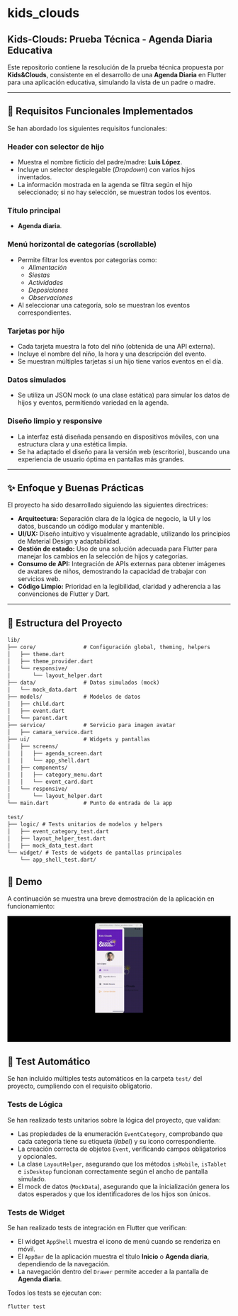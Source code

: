 # kids_clouds

## Kids-Clouds: Prueba Técnica - Agenda Diaria Educativa

Este repositorio contiene la resolución de la prueba técnica propuesta por **Kids&Clouds**, consistente en el desarrollo de una **Agenda Diaria** en Flutter para una aplicación educativa, simulando la vista de un padre o madre.

---

## 🚀 Requisitos Funcionales Implementados

Se han abordado los siguientes requisitos funcionales:

### Header con selector de hijo

- Muestra el nombre ficticio del padre/madre: **Luis López**.
- Incluye un selector desplegable (_Dropdown_) con varios hijos inventados.
- La información mostrada en la agenda se filtra según el hijo seleccionado; si no hay selección, se muestran todos los eventos.

### Título principal

- **Agenda diaria**.

### Menú horizontal de categorías (scrollable)

- Permite filtrar los eventos por categorías como:
  - _Alimentación_
  - _Siestas_
  - _Actividades_
  - _Deposiciones_
  - _Observaciones_
- Al seleccionar una categoría, solo se muestran los eventos correspondientes.

### Tarjetas por hijo

- Cada tarjeta muestra la foto del niño (obtenida de una API externa).
- Incluye el nombre del niño, la hora y una descripción del evento.
- Se muestran múltiples tarjetas si un hijo tiene varios eventos en el día.

### Datos simulados

- Se utiliza un JSON mock (o una clase estática) para simular los datos de hijos y eventos, permitiendo variedad en la agenda.

### Diseño limpio y responsive

- La interfaz está diseñada pensando en dispositivos móviles, con una estructura clara y una estética limpia.
- Se ha adaptado el diseño para la versión web (escritorio), buscando una experiencia de usuario óptima en pantallas más grandes.

---

## ✨ Enfoque y Buenas Prácticas

El proyecto ha sido desarrollado siguiendo las siguientes directrices:

- **Arquitectura:** Separación clara de la lógica de negocio, la UI y los datos, buscando un código modular y mantenible.
- **UI/UX:** Diseño intuitivo y visualmente agradable, utilizando los principios de Material Design y adaptabilidad.
- **Gestión de estado:** Uso de una solución adecuada para Flutter para manejar los cambios en la selección de hijos y categorías.
- **Consumo de API:** Integración de APIs externas para obtener imágenes de avatares de niños, demostrando la capacidad de trabajar con servicios web.
- **Código Limpio:** Prioridad en la legibilidad, claridad y adherencia a las convenciones de Flutter y Dart.

---

## 📂 Estructura del Proyecto

```plaintext
lib/
├── core/               # Configuración global, theming, helpers
│   ├── theme.dart
│   ├── theme_provider.dart
│   └── responsive/
│       └── layout_helper.dart
├── data/               # Datos simulados (mock)
│   └── mock_data.dart
├── models/             # Modelos de datos
│   ├── child.dart
│   ├── event.dart
│   └── parent.dart
├── service/            # Servicio para imagen avatar
│   ├── camara_service.dart
├── ui/                 # Widgets y pantallas
│   ├── screens/
│   │   ├── agenda_screen.dart
│   │   └── app_shell.dart
│   ├── components/
│   │   ├── category_menu.dart
│   │   └── event_card.dart
│   └── responsive/
│       └── layout_helper.dart
└── main.dart           # Punto de entrada de la app

test/
├── logic/ # Tests unitarios de modelos y helpers
│   ├── event_category_test.dart
│   ├── layout_helper_test.dart
│   ├── mock_data_test.dart
└── widget/ # Tests de widgets de pantallas principales
    └── app_shell_test.dart/
```

## 🎥 Demo

A continuación se muestra una breve demostración de la aplicación en funcionamiento:

![Demo de la Agenda Diaria](demo.gif)

## 🧪 Test Automático

Se han incluido múltiples tests automáticos en la carpeta `test/` del proyecto, cumpliendo con el requisito obligatorio.

### Tests de Lógica

Se han realizado tests unitarios sobre la lógica del proyecto, que validan:

- Las propiedades de la enumeración `EventCategory`, comprobando que cada categoría tiene su etiqueta (_label_) y su icono correspondiente.
- La creación correcta de objetos `Event`, verificando campos obligatorios y opcionales.
- La clase `LayoutHelper`, asegurando que los métodos `isMobile`, `isTablet` e `isDesktop` funcionan correctamente según el ancho de pantalla simulado.
- El mock de datos (`MockData`), asegurando que la inicialización genera los datos esperados y que los identificadores de los hijos son únicos.

### Tests de Widget

Se han realizado tests de integración en Flutter que verifican:

- El widget `AppShell` muestra el icono de menú cuando se renderiza en móvil.
- El `AppBar` de la aplicación muestra el título **Inicio** o **Agenda diaria**, dependiendo de la navegación.
- La navegación dentro del `Drawer` permite acceder a la pantalla de **Agenda diaria**.

Todos los tests se ejecutan con:

```bash
flutter test

